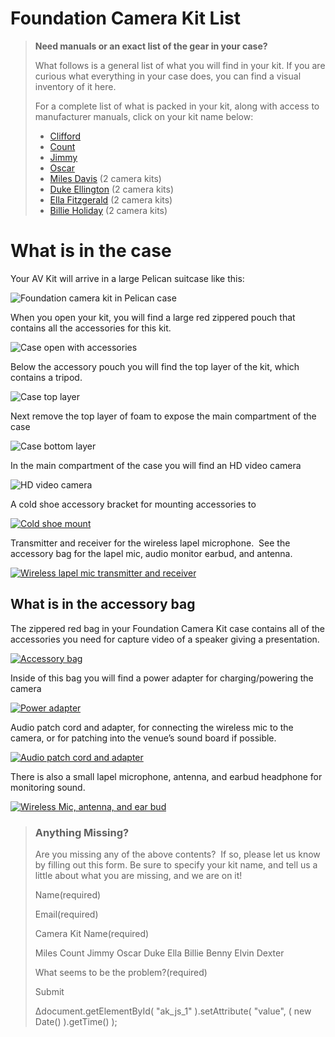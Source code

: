 # Foundation Camera Kit List

> **Need manuals or an exact list of the gear in your case?**
> 
> What follows is a general list of what you will find in your kit. If you are curious what everything in your case does, you can find a visual inventory of it here.
> 
> For a complete list of what is packed in your kit, along with access to manufacturer manuals, click on your kit name below:
> 
> *   [Clifford](https://make.wordpress.org/community/handbook/wordcamp-organizer/video/foundation-camera-kit-list/clifford/)
> *   [Count](https://make.wordpress.org/community/handbook/wordcamp-organizer-handbook/video/foundation-camera-kit-list/count/)
> *   [Jimmy](https://make.wordpress.org/community/handbook/wordcamp-organizer-handbook/video/foundation-camera-kit-list/jimmy/)
> *   [Oscar](https://make.wordpress.org/community/handbook/wordcamp-organizer-handbook/video/foundation-camera-kit-list/oscar/)
> *   [Miles Davis](https://make.wordpress.org/community/handbook/wordcamp-organizer/video/foundation-camera-kit-list/miles-davis/) (2 camera kits)
> *   [Duke Ellington](https://make.wordpress.org/community/handbook/wordcamp-organizer-handbook/video/foundation-camera-kit-list/duke/) (2 camera kits)
> *   [Ella Fitzgerald](https://make.wordpress.org/community/handbook/wordcamp-organizer-handbook/video/foundation-camera-kit-list/ella/) (2 camera kits)
> *   [Billie Holiday](https://make.wordpress.org/community/handbook/wordcamp-organizer-handbook/video/foundation-camera-kit-list/billie/) (2 camera kits)

# What is in the case

Your AV Kit will arrive in a large Pelican suitcase like this:

![Foundation camera kit in Pelican case](https://plan.wordcamp.org/files/2014/07/IMG_5404-1024x768.jpg)

When you open your kit, you will find a large red zippered pouch that contains all the accessories for this kit.

![Case open with accessories](https://plan.wordcamp.org/files/2014/07/IMG_5406-1024x768.jpg)

Below the accessory pouch you will find the top layer of the kit, which contains a tripod.

![Case top layer](https://plan.wordcamp.org/files/2014/07/IMG_5416-1024x768.jpg)

Next remove the top layer of foam to expose the main compartment of the case

![Case bottom layer](https://plan.wordcamp.org/files/2014/07/IMG_5420-1024x768.jpg)

In the main compartment of the case you will find an HD video camera

![HD video camera](https://plan.wordcamp.org/files/2014/07/IMG_5421-1024x768.jpg)

A cold shoe accessory bracket for mounting accessories to

[![Cold shoe mount](https://plan.wordcamp.org/files/2014/07/IMG_5423-1024x768.jpg)](https://plan.wordcamp.org/files/2014/07/IMG_5423.jpg)

Transmitter and receiver for the wireless lapel microphone.  See the accessory bag for the lapel mic, audio monitor earbud, and antenna.

[![Wireless lapel mic transmitter and receiver](https://plan.wordcamp.org/files/2014/07/IMG_5422-1024x768.jpg)](https://plan.wordcamp.org/files/2014/07/IMG_5422.jpg)

## What is in the accessory bag

The zippered red bag in your Foundation Camera Kit case contains all of the accessories you need for capture video of a speaker giving a presentation.

[![Accessory bag](https://plan.wordcamp.org/files/2014/07/IMG_5407-1024x768.jpg)](https://plan.wordcamp.org/files/2014/07/IMG_5407.jpg)

Inside of this bag you will find a power adapter for charging/powering the camera

[![Power adapter](https://plan.wordcamp.org/files/2014/07/IMG_5409-1024x768.jpg)](https://plan.wordcamp.org/files/2014/07/IMG_5409.jpg)

Audio patch cord and adapter, for connecting the wireless mic to the camera, or for patching into the venue’s sound board if possible.

[![Audio patch cord and adapter](https://plan.wordcamp.org/files/2014/07/IMG_5411-1024x768.jpg)](https://plan.wordcamp.org/files/2014/07/IMG_5411.jpg)

There is also a small lapel microphone, antenna, and earbud headphone for monitoring sound.

[![Wireless Mic, antenna, and ear bud](https://plan.wordcamp.org/files/2014/07/IMG_5413-1024x768.jpg)](https://plan.wordcamp.org/files/2014/07/IMG_5413.jpg)

> ### Anything Missing?
> 
> Are you missing any of the above contents?  If so, please let us know by filling out this form. Be sure to specify your kit name, and tell us a little about what you are missing, and we are on it!
> 
> Name(required) 
> 
> Email(required) 
> 
> Camera Kit Name(required)
> 
> Miles Count Jimmy Oscar Duke Ella Billie Benny Elvin Dexter
> 
> What seems to be the problem?(required)
> 
> Submit   
> 
> Δdocument.getElementById( "ak\_js\_1" ).setAttribute( "value", ( new Date() ).getTime() );

<!--
*   [To-do](# "To-do")
-->
